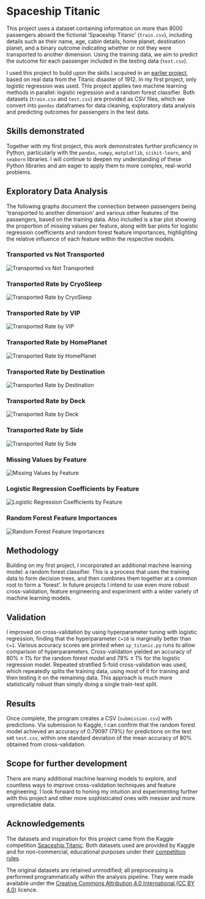 # Spaceship Titanic

This project uses a dataset containing information on more than 8000 passengers aboard the fictional 'Spaceship Titanic' (`train.csv`), including details such as their name, age, cabin details, home planet, destination planet, and a binary outcome indicating whether or not they were transported to another dimension. Using the training data, we aim to predict the outcome for each passenger included in the testing data (`test.csv`). 

I used this project to build upon the skills I acquired in an [earlier project](https://github.com/oliver-house/titanic-logistic-regression), based on real data from the Titanic disaster of 1912. In my first project, only logistic regression was used. This project applies two machine learning methods in parallel: logistic regression and a random forest classifier. Both datasets (`train.csv` and `test.csv`) are provided as CSV files, which we convert into `pandas` dataframes for data cleaning, exploratory data analysis and predicting outcomes for passengers in the test data.

## Skills demonstrated

Together with my first project, this work demonstrates further proficiency in Python, particularly with the `pandas`, `numpy`, `matplotlib`, `scikit-learn`, and `seaborn` libraries. I will continue to deepen my understanding of these Python libraries and am eager to apply them to more complex, real-world problems. 

## Exploratory Data Analysis

The following graphs document the connection between passengers being 'transported to another dimension' and various other features of the passengers, based on the training data. Also included is a bar plot showing the proportion of missing values per feature, along with bar plots for logistic regression coefficients and random forest feature importances, highlighting the relative influence of each feature within the respective models.

### Transported vs Not Transported

![Transported vs Not Transported](figures/transported_counts.png)

### Transported Rate by CryoSleep

![Transported Rate by CryoSleep](figures/transported_rate_by_CryoSleep.png)

### Transported Rate by VIP

![Transported Rate by VIP](figures/transported_rate_by_VIP.png)

### Transported Rate by HomePlanet

![Transported Rate by HomePlanet](figures/transported_rate_by_HomePlanet.png)

### Transported Rate by Destination

![Transported Rate by Destination](figures/transported_rate_by_Destination.png)

### Transported Rate by Deck

![Transported Rate by Deck](figures/transported_rate_by_Deck.png)

### Transported Rate by Side

![Transported Rate by Side](figures/transported_rate_by_Side.png)

### Missing Values by Feature

![Missing Values by Feature](figures/missing_values.png)

### Logistic Regression Coefficients by Feature

![Logistic Regression Coefficients by Feature](figures/lr_coefficients.png)

### Random Forest Feature Importances

![Random Forest Feature Importances](figures/feature_importances.png)

## Methodology

Building on my first project, I incorporated an additional machine learning model: a random forest classifier. This is a process that uses the training data to form decision trees, and then combines them together at a common root to form a 'forest'. In future projects I intend to use even more robust cross-validation, feature engineering and experiment with a wider variety of machine learning models.

## Validation

I improved on cross-validation by using hyperparameter tuning with logistic regression, finding that the hyperparameter `C=10` is marginally better than `C=1`. Various accuracy scores are printed when `sp_titanic.py` runs to allow comparison of hyperparameters. Cross-validation yielded an accuracy of 80% ± 1% for the random forest model and 79% ± 1% for the logistic regression model. Repeated stratified 5-fold cross-validation was used, which repeatedly splits the training data, using most of it for training and then testing it on the remaining data. This approach is much more statistically robust than simply doing a single train-test split. 

## Results

Once complete, the program creates a CSV (`submission.csv`) with predictions. Via submission to Kaggle, I can confirm that the random forest model achieved an accuracy of 0.79097 (79%) for predictions on the test set `test.csv`, within one standard deviation of the mean accuracy of 80% obtained from cross-validation. 

## Scope for further development

There are many additional machine learning models to explore, and countless ways to improve cross-validation techniques and feature engineering. I look forward to honing my intuition and experimenting further with this project and other more sophisticated ones with messier and more unpredictable data.

## Acknowledgements

The datasets and inspiration for this project came from the Kaggle competition [Spaceship Titanic](https://www.kaggle.com/competitions/spaceship-titanic). Both datasets used are provided by Kaggle and for non-commercial, educational purposes under their [competition rules](https://www.kaggle.com/competitions/spaceship-titanic/rules). 

The original datasets are retained unmodified; all preprocessing is performed programmatically within the analysis pipeline. They were made available under the [Creative Commons Attribution 4.0 International (CC BY 4.0)](https://creativecommons.org/licenses/by/4.0/) licence. 

